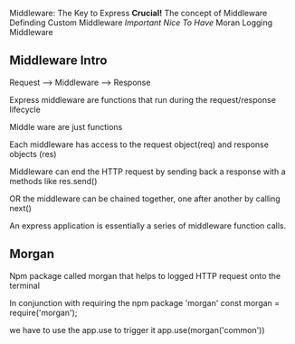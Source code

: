 Middleware: The Key to Express
**Crucial!**
The concept of Middleware
Definding Custom Middleware
*Important*
*Nice To Have*
Moran Logging Middleware

## Middleware Intro ##
Request --> Middleware --> Response

Express middleware are functions that run during the request/response lifecycle

  Middle ware are just functions

  Each middleware has access to the request object(req) and response objects (res)

  Middleware can end the HTTP request by sending back a response with a methods like res.send()

  OR the middleware can be chained together, one after another by calling next()

  An express application is essentially a series of middleware function calls.

  ## Morgan ##
  Npm package called morgan that helps to logged HTTP request onto the terminal

In conjunction with requiring the npm package 'morgan'
  const morgan = require('morgan');

  we have to use the app.use to trigger it
  app.use(morgan('common'))